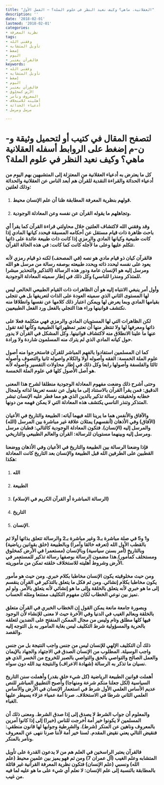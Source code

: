 ```yaml
---
title: "العقلانية، ماهي؟ وكيف نعيد النظر في علوم الملة؟ – الفصل الأول"
description: ''
date: '2018-02-01'
lastmod: '2018-02-01'
categories:
- نظرية المعرفة
tags:
- وفقني الله
- تأويل المتشابه
- إضغط
- اليوم
- فالقرآن يعتبر
keywords:
- وفقني الله
- تأويل المتشابه
- إضغط
- اليوم
- فالقرآن يعتبر
- الأرض كمخلوق
- المعروف ونأمر
- أهليته للاستخلاف
- أدعياء الحداثة
- مرسل ومرسل

---
```

# **لتصفح المقال في كتيب أو لتحميل وثيقة و-ن-م إضغط على الروابط أسفله** **العقلانية ماهي؟ وكيف نعيد النظر في علوم الملة؟**

### كل ما يعترض به أدعياء العقلانية من المعتزلة إلى المتشبهين بهم اليوم من أدعياء الحداثة والقراءة النقدية للقرآن هم أبعد الناس عن العقلانية والحداثة وذلك لعلتين:

1. ### قولهم بنظرية المعرفة المطابقة ظنا أن علم الإنسان محيط.
2. ### وتجاهلهم ما يقوله القرآن عن نفسه وعن المعادلة الوجودية.

### وقد وفقني الله لاكتشاف العلتين خلال محاولتي قراءة القرآن كما يقرأ أي باحث ظاهرة ذات قيام مستقل عن أحكامه المسبقة فيحدد كيانها المادي إذا كانت طبيعية وكيانها المادي والرمزي إذا كانت ذات طبيعة عائدة على ذاتها تتكلم عليها وعلى ما لأجله كانت كما كانت: في هذه الحالة القرآن.

### فالقرآن كيان ذو قيام مادي هو نصه (في المصحف) لكنه ذو قيام رمزي لأنه يعود على نفسه ليحدد ذاته ويحدد طبيعته بوصفه رسالة من مرسل هو الله ومرسل إليه هو الإنسان عامة ودور هذه الرسالة (التذكير والتحذير مبشرا للمتذكر ومنذرا للناسي) وكل ذلك في إطار سميته المعادلة الوجودية.

### وأول أمر ينبغي الانتباه إليه هو أن الظاهرات ذات القيام الطبيعي الخالص ليس لها المستوى الثاني الذي سميته العودة على الذات لتعريفها بل هي تتجلى بقيامها المادي وبما يعرض لها ويمكن اعتبار ذلك كلامها عن نفسها وانطلاقا منه نكتشف قوانينها وراء هذا التجلي بالفعل ورد الفعل الطبيعيين.

### لكن الظاهرات التي لها المستويان المادي والرمزي فهي متكلمة فعلا على ذاتها ومعرفها لها ولا تنتظر منها أن نعتبر تمظهراتها الطبيعية وكأنها لغة تقول عنها ما علينا الانطلاق منه لاكتشاف قوانينها. وكل المشكل في القرآن لا يدور حول كيانه المادي الذي لم يترك منه المسلمون شاردة ولا ورادة.

### كما ان المسلمين استفادوا بالفهم المباشر للقرآن فاستخرجوا منه أصول علوم الملة الخمسة: الفقه وأصوله أولا والكلام واصوله ثانيا والتصوف وأصوله ثالثا والفلسفة وأصولها رابعا وكل ذلك في إطار محاولات التفسير وأصوله لأنه هو أصل الأصول كلها في علوم الملة الخمسة.

### وحتى أشرح ذلك وضعت مفهوم المعادلة الوجودية منطلقا لشرح هذا المعنى الدقيق: فمن يقرأ القرآن بالاستناد إلى ما يقول عن نفسه تعريفا لذاته ولمجال خطابه ولحقيقته رسالة تذكير بالدين الذي هو مما فطر عليه الإنسان تبشر المتذكر وتنذر الناسي يكتشف هذه المعادلة التي لا يمكن فهمه من دونها.

### والآفاق والأنفس هما ما يرينا الله فيهما آياته: الطبيعة والتاريخ في الأعيان (الآفاق) وفي الأذهان (أنفسهم) يمثلان علاقة غير مباشرة بين المرسل (الله) والمرسل إليه (الإنسان). فتكون المعادلة الوجودية كالتالي: قطبان مرسل ومرسل إليه وبينهما مستويان للرسالة: القرآن والعالم الطبيعي والتاريخي.

### فإذا وضعنا الرسالة بين الطبيعة والتاريخ في الأعيان وفي الأذهان ووضعنا القطبين على الطرفين الله قبل الطبيعة والإنسان بعد التاريخ كانت المعادلة هكذا:

1. ### الله
2. ### الطبيعة
3. ### (الرسالة المباشرة أو القرآن الكريم في الإسلام)
4. ### التاريخ
5. ### الإنسان.

### و1 و5 في صلة مباشرة بـ3 وغير مباشرة بـ2 والرسالة تتعلق بذاتها أولا ثم بالقطب الأول الله (تعرفه خالقا وآمرا) وبالطبيعة (خلق بقوانين رياضية) وبالتاريخ (أمر بسنن سياسية) وبالإنسان (مستعمرا في الأرض كمخلوق ومستخلف كمأمور).هذا مضمون الرسالة بوصفها رسالة تذكير للمستعمر في الأرض وشروط أهليته للاستخلاف خلقته تمكن من مأموريته.

### ومن حيث مخلوقيته يكون الإنسان مخاطبا بكلام خبري. ومن حيث هو مأمور يكون مخاطبا بكلام إنشائي. ومن ثم فكل ما يتعلق بالتذكير في القرآن ينقسم إلى ما هو خبري لأنه يتعلق بالخلقة وإلى ما هو إنشائي لأنه يتعلق بالأمر. ولو لم نميز بين نوعي الخطاب لكان مفهوم التكليف ممتنعا ومثله الحساب.

### وبصورة جامعة مانعة يمكن القول إن الخطاب الخبري في القرآن متعلق بالخلقة وبعالم الغيب في الدنيا وفي الآخرة حيث لا معنى للإنشاء لأن الوجود فيها كلها مطلق وتام وليس من مجال الممكن المنفتح على الضدين لتعلقه بالحرية والمسؤولية شرط التكليف ليس بغاية المأمور به بل التوجه إليه والقصد.

### ذلك أن التكليف الإلهي للإنسان ليس من جنس واجب النتيجة بل من جنس واجب الوسيلة. المطلوب من الإنسان الصدق في الاجتهاد والجهاد بالإيمان والعمل الصالح والتواصي بالحق والتواصي بالصبر للخروج من الخسر الذي هو نسيان ما تذكر به الرسالة (شهادة الاعراف) والنتيجة بيد الله دون سواه.

### أهملت قوانين الطبيعة الرياضية (كل شيء خلق بقدر) وأهملت سنن التاريخ السياسية (لكل جعلنا منكم شرعة ومنهاجا) وأصبح التطبيق المباشر للنص عديم الأساس العلمي الأول شرط في استعمار الإنسان في الأرض والأساس العلمي الثاني شرطا في الاستخلاف. صرنا أمة عمياء عزلاء يسيطر عليها الغباء.

### والمعلوم أن جواب الشرط لا يصدق إلى إذا صدق الشرط. ومعنى ذلك أن المسلمين لا يكونوا خير أمة أخرجت للناس (خبرا) إلى إذا كانوا آمرين بالمعروف وناهين عن المنكر (شرط). والشرطية وجوابها لها قانون منطقي: فنقيض التالي يعني نقيض المقدم. لسنا خير أمة لأننا صرنا ننهى عن المعروف ونأمر بالمنكر.

### فالقرآن يعتبر الراسخين في العلم هم من لا يدعون القدرة على تأويل المتشابه وعلم الغيب (آل عمران 7) ومن ثم فهو يميز بين علمين محيط (علم الله) ونسبي (علم الإنسان) فتكون نظرية المعرفة القرآنية غير قائلة بالمطابقة بالنسبة إلى علم الإنسان: لا نعلم أي شيء على ما هو عليه لما فيه من غيب.

###